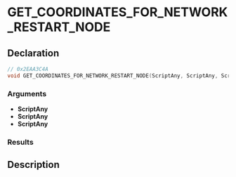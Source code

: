 # GET_COORDINATES_FOR_NETWORK_RESTART_NODE

## Declaration
```cpp
// 0x2EAA3C4A
void GET_COORDINATES_FOR_NETWORK_RESTART_NODE(ScriptAny, ScriptAny, ScriptAny);
```

### Arguments
- **ScriptAny**
- **ScriptAny**
- **ScriptAny**

### Results

## Description
